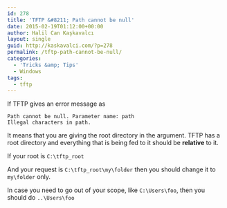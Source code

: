 ```yaml
---
id: 278
title: 'TFTP &#8211; Path cannot be null'
date: 2015-02-19T01:12:00+00:00
author: Halil Can Kaşkavalcı
layout: single
guid: http://kaskavalci.com/?p=278
permalink: /tftp-path-cannot-be-null/
categories:
  - 'Tricks &amp; Tips'
  - Windows
tags:
  - tftp
---
```

If TFTP gives an error message as

```
Path cannot be null. Parameter name: path
Illegal characters in path.
```

It means that you are giving the root directory in the argument. TFTP has a root directory and everything that is being fed to it should be **relative** to it.

If your root is `C:\tftp_root`

And your request is `C:\tftp_root\my\folder` then you should change it to `my\folder` only.

In case you need to go out of your scope, like `C:\Users\foo`, then you should do `..\Users\foo`
